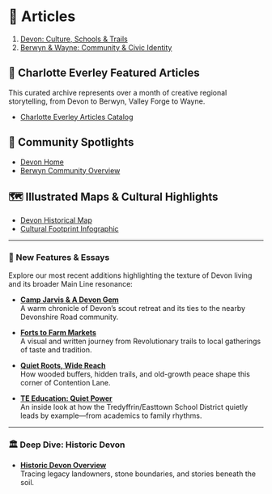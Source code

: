 # 📌 Articles

1. [Devon: Culture, Schools & Trails](devon.md)  
2. [Berwyn & Wayne: Community & Civic Identity](berwyn.md)  

## 📖 Charlotte Everley Featured Articles

This curated archive represents over a month of creative regional storytelling, from Devon to Berwyn, Valley Forge to Wayne.

- [Charlotte Everley Articles Catalog](./Charlotte-Everley-Articles-Catalog.md)

## 🏡 Community Spotlights

- [Devon Home](https://charlotteeverley.foundral.tech/articles/devon-home.html)
- [Berwyn Community Overview](https://charlotteeverley.foundral.tech/articles/berwyn-community.html)

## 🗺️ Illustrated Maps & Cultural Highlights

- [Devon Historical Map](https://charlotteeverley.foundral.tech/docs/devon-home.html)
- [Cultural Footprint Infographic](https://charlotteeverley.foundral.tech/assets/cultural-map.svg)

---

### 🧭 New Features & Essays

Explore our most recent additions highlighting the texture of Devon living and its broader Main Line resonance:

- **[Camp Jarvis & A Devon Gem](https://charlotteeverley.foundral.tech/articles/devon/camp-jarvis-gem.html)**  
  A warm chronicle of Devon’s scout retreat and its ties to the nearby Devonshire Road community.

- **[Forts to Farm Markets](https://charlotteeverley.foundral.tech/articles/forts-to-farm-markets.html)**  
  A visual and written journey from Revolutionary trails to local gatherings of taste and tradition.

- **[Quiet Roots, Wide Reach](https://charlotteeverley.foundral.tech/articles/quiet-roots-wide-reach.html)**  
  How wooded buffers, hidden trails, and old-growth peace shape this corner of Contention Lane.

- **[TE Education: Quiet Power](https://charlotteeverley.foundral.tech/articles/te-education-quiet-power.html)**  
  An inside look at how the Tredyffrin/Easttown School District quietly leads by example—from academics to family rhythms.

---

### 🏛️ Deep Dive: Historic Devon

- **[Historic Devon Overview](https://charlotteeverley.foundral.tech/articles/devon/historic-devon.md)**  
  Tracing legacy landowners, stone boundaries, and stories beneath the soil.


